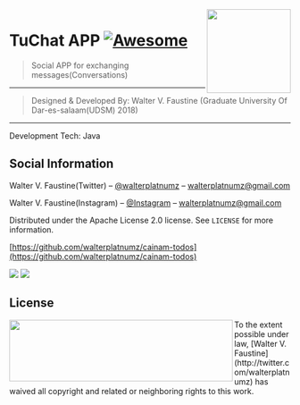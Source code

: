 

<img src="../../raw/master/cainam/hisptz.png" width="150" height="150" align="right" />

# TuChat APP [![Awesome](https://cdn.rawgit.com/sindresorhus/awesome/d7305f38d29fed78fa85652e3a63e154dd8e8829/media/badge.svg)](https://github.com/sindresorhus/awesome)
> Social APP for exchanging messages(Conversations)

------------------------------------------------------------------------
> Designed & Developed By: Walter V. Faustine (Graduate University Of Dar-es-salaam(UDSM) 2018)

------------------------------------------------------------------------
Development Tech: Java

## Social Information

Walter V. Faustine(Twitter) – [@walterplatnumz](https://twitter.com/walterplatnumz) – walterplatnumz@gmail.com

Walter V. Faustine(Instagram) – [@Instagram](https://instagram.com/walterplatnumz) – walterplatnumz@gmail.com

Distributed under the Apache License 2.0 license. See ``LICENSE`` for more information.

[https://github.com/walterplatnumz/cainam-todos](https://github.com/walterplatnumz/cainam-todos)


<img src="../../raw/master/cainam/cainammobile.gif" />
<img src="../../raw/master/cainam/cainamconv.jpg" />

## License

<img src="../../raw/master/cainam/mit.png" width="400" height="110" align="left" />
To the extent possible under law, [Walter V. Faustine](http://twitter.com/walterplatnumz) has waived all copyright and related or neighboring rights to this work.
